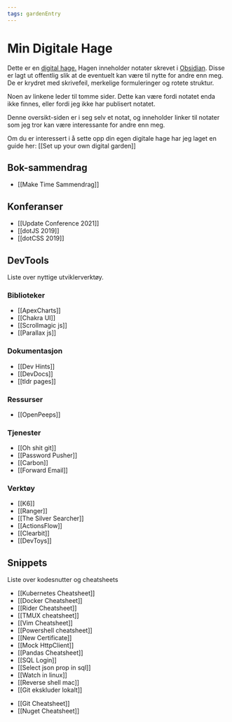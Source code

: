 ```yaml
---
tags: gardenEntry
---
```

# Min Digitale Hage
Dette er en [digital hage.](https://maggieappleton.com/garden-history) Hagen inneholder notater skrevet i [Obsidian](https://obsidian.md/). Disse er lagt ut offentlig slik at de eventuelt kan være til nytte for andre enn meg. De er krydret med skrivefeil, merkelige formuleringer og rotete struktur.

Noen av linkene leder til tomme sider. Dette kan være fordi notatet enda ikke finnes, eller fordi jeg ikke har publisert notatet.

Denne oversikt-siden er i seg selv et notat, og inneholder linker til notater som jeg tror kan være interessante for andre enn meg. 

Om du er interessert i å sette opp din egen digitale hage har jeg laget en guide her: 
[[Set up your own digital garden]]

## Bok-sammendrag
- [[Make Time Sammendrag]]

## Konferanser
- [[Update Conference 2021]]
- [[dotJS 2019]]
- [[dotCSS 2019]]

## DevTools

Liste over nyttige utviklerverktøy.

### Biblioteker
- [[ApexCharts]]
- [[Chakra UI]]
- [[Scrollmagic js]]
- [[Parallax js]]

### Dokumentasjon
- [[Dev Hints]]
- [[DevDocs]]
- [[tldr pages]]

### Ressurser
- [[OpenPeeps]]

### Tjenester
- [[Oh shit git]]
- [[Password Pusher]]
- [[Carbon]]
- [[Forward Email]]

### Verktøy
- [[K6]]
- [[Ranger]]
- [[The Silver Searcher]]
- [[ActionsFlow]]
- [[Clearbit]]
- [[DevToys]]

## Snippets
Liste over kodesnutter og cheatsheets
- [[Kubernetes Cheatsheet]]
- [[Docker Cheatsheet]]
- [[Rider Cheatsheet]]
- [[TMUX cheatsheet]]
- [[Vim Cheatsheet]]
- [[Powershell cheatsheet]]
- [[New Certificate]]
- [[Mock HttpClient]]
- [[Pandas Cheatsheet]]
- [[SQL Login]]
- [[Select json prop in sql]]
- [[Watch in linux]]
- [[Reverse shell mac]]
- [[Git ekskluder lokalt]]
* [[Git Cheatsheet]]
* [[Nuget Cheatsheet]]